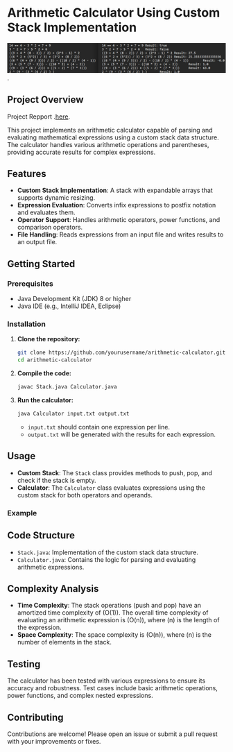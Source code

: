 # Arithmetic Calculator Using Custom Stack Implementation


![Example](https://github.com/Silent0Wings/Arithmetic-Calculator-Using-Custom-Stack-Implementation/blob/7d14c3c5580c38e864ff4c39a2a6e82dfc3522c0/Example.png).


## Project Overview

Project Repport .[here](https://github.com/Silent0Wings/Arithmetic-Calculator-Using-Custom-Stack-Implementation/blob/a245e32c84a5fcbff7d99f50fdf6ff75a0d6f817/Github.pdf).

This project implements an arithmetic calculator capable of parsing and evaluating mathematical expressions using a custom stack data structure. The calculator handles various arithmetic operations and parentheses, providing accurate results for complex expressions.

## Features

- **Custom Stack Implementation**: A stack with expandable arrays that supports dynamic resizing.
- **Expression Evaluation**: Converts infix expressions to postfix notation and evaluates them.
- **Operator Support**: Handles arithmetic operators, power functions, and comparison operators.
- **File Handling**: Reads expressions from an input file and writes results to an output file.

## Getting Started

### Prerequisites

- Java Development Kit (JDK) 8 or higher
- Java IDE (e.g., IntelliJ IDEA, Eclipse)

### Installation

1. **Clone the repository:**

    ```bash
    git clone https://github.com/yourusername/arithmetic-calculator.git
    cd arithmetic-calculator
    ```

2. **Compile the code:**

    ```bash
    javac Stack.java Calculator.java
    ```

3. **Run the calculator:**

    ```bash
    java Calculator input.txt output.txt
    ```

    - `input.txt` should contain one expression per line.
    - `output.txt` will be generated with the results for each expression.

## Usage

- **Custom Stack**: The `Stack` class provides methods to push, pop, and check if the stack is empty.
- **Calculator**: The `Calculator` class evaluates expressions using the custom stack for both operators and operands.

### Example


## Code Structure

- `Stack.java`: Implementation of the custom stack data structure.
- `Calculator.java`: Contains the logic for parsing and evaluating arithmetic expressions.

## Complexity Analysis

- **Time Complexity**: The stack operations (push and pop) have an amortized time complexity of \(O(1)\). The overall time complexity of evaluating an arithmetic expression is \(O(n)\), where \(n\) is the length of the expression.
- **Space Complexity**: The space complexity is \(O(n)\), where \(n\) is the number of elements in the stack.

## Testing

The calculator has been tested with various expressions to ensure its accuracy and robustness. Test cases include basic arithmetic operations, power functions, and complex nested expressions.

## Contributing

Contributions are welcome! Please open an issue or submit a pull request with your improvements or fixes.
